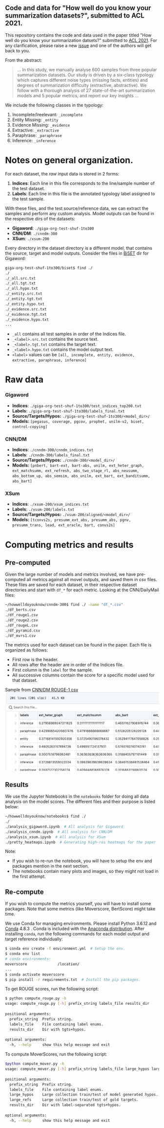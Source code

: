 Code and data for "How well do you know your summarization datasets?", submitted to ACL 2021.
---

This repository contains the code and data used in the paper titled "How well do you know your summarization datsets?" submitted to [ACL 2021](https://2021.aclweb.org/calls/papers/). For any clarification, please raise a new [issue](https://github.com/anonymous-6502/howwelldoyouknow/issues) and one of the authors will get back to you.

From the abstract:
> ... In this study, we manually analyse 600 samples from three popular summarization datasets. Our study is driven by a six-class typology which captures different noise types (missing facts, entities) and degrees of summarization difficulty (extractive, abstractive). We follow with a thorough analysis of 27 state-of-the-art summarization models and 5 popular metrics, and report our key insights ...

We include the following classes in the typology:
1. Incomplete/Ireelevant: `_incomplete`
2. Entity Missing: `_entity`
3. Evidence Missing: `_evidence`
4. Extractive: `_extractive`
5. Paraphrase: `_paraphrase`
6. Inference: `_inference`

# Notes on general organization.
For each dataset, the *raw* input data is stored in 2 forms:
1. **Indices**: Each line in this file corresponds to the line/sample number of the test dataset.
2. **Labels**: Each line in this file is the annotated typology label assigned to the test sample.

With these files, and the test source/reference data, we can extract the samples and perform any custom analysis. Model outputs can be found in the respective dirs of the datasets:
* **Gigaword**: `./giga-org-test-shuf-1to300`
* **CNN/DM**: `./cnndm-300`
* **XSum**: `./xsum-200`

Every directory in the dataset directory is a different model, that contains the source, target and model outputs. Consider the files in [BiSET](https://www.aclweb.org/anthology/P19-1207/) dir for Gigaword:
```bash
giga-org-test-shuf-1to300/biset$ find ./
./
./_all.src.txt
./_all.tgt.txt
./_all.hypo.txt
./_entity.src.txt
./_entity.tgt.txt
./_entity.hypo.txt
./_evidence.src.txt
./_evidence.tgt.txt
./_evidence.hypo.txt
...
```
* `_all` contains all test samples in order of the Indices file.
* `_<label>.src.txt` contains the source text.
* `_<label>.tgt.txt` contains the target text.
* `_<label>.hypo.txt` contains the model output text.
* `<label>` values can be `[all, incomplete, entity, evidence, extractive, paraphrase, inference]`


# Raw data
### Gigaword
* **Indices**: `./giga-org-test-shuf-1to300/test_indices_top200.txt`
* **Labels**: `./giga-org-test-shuf-1to300/labels_final.txt`
* **Source/Targets/Hypos:** `./giga-org-test-shuf-1to300/<model_dir>/`
* **Models:** `[pegasus, coverage, pgcov, prophet, unilm-v2, biset, control-copying]`

### CNN/DM
* **Indices**: `./cnndm-300/cnndm_indices.txt`
* **Labels**: `./cnndm-300/labels_final.txt`
* **Source/Targets/Hypos:** `./cnndm-300/<model_dir>/`
* **Models:** `[pnbert, bart-ext, bart-abs, unilm, ext_heter_graph, ext_matchsumm, ext_refresh, abs_two_stage_rl, abs_neusumm, abs_bottom_up, abs_semsim, abs_unilm, ext_bart, ext_banditsumm, abs_bart]`

### XSum
* **Indices**: `./xsum-200/xsum_indices.txt`
* **Labels**: `./xsum-200/labels.txt`
* **Source/Targets/Hypos:** `./xsum-200/aligned/<model_dir>/`
* **Models:** `[tconvs2s, presumm_ext_abs, presumm_abs, pgnv, presumm_trans, lead, ext_oracle, bart, convs2s]`

# Computing metrics and results
## Pre-computed
Given the large number of models and metrics involved, we have pre-computed all metrics against all movel outputs, and saved them in csv files. These files are saved for each dataset, in their respective dataset directories and start with `df_*` for each metric. Looking at the CNN/DailyMail files:
```bash
~/howwelldoyouknow/cnndm-300$ find ./ -name "df_*.csv"
./df_berts.csv
./df_rouge1.csv
./df_rouge2.csv
./df_rougeL.csv
./df_pyramid.csv
./df_mvrs1.csv
```

The metrics used for each dataset can be found in the paper. Each file is organized as follows:
* First row is the header.
* All rows after the header are in order of the Indices file.
* First column is the `label` for the sample.
* All successive columns contain the score for a specific model used for that dataset.

Sample from [CNN/DM ROUGE-1 csv](https://github.com/anonymous-6502/howwelldoyouknow/blob/master/cnndm-300/df_rouge1.csv)
![sample scores csv](./sample_scores_csv.png)

## Results
We use the Jupyter Notebooks in the `notebooks` folder for doing all data analysis on the model scores. The different files and their purpose is listed below:
```bash
~/howwelldoyouknow/notebooks$ find ./
./
./analysis_gigaword.ipynb  # All analysis for Gigaword
./analysis_cnndm.ipynb  # All analysis for CNN/DM
./analysis_xsum.ipynb  # All analysis for XSum
./pretty_heatmaps.ipynb  # Generating high-res heatmaps for the paper
```
Note:
* If you wish to re-run the notebook, you will have to setup the env and packages mention in the next section.
* The notebooks contain many plots and images, so they might not load in the first attempt.

## Re-compute
If you wish to compute the metrics yourself, you will have to install some packages. Note that some metrics (like Moverscore, BertScore) might take time.

We use Conda for managing environments. Please install Python 3.6.12 and [Conda](https://docs.conda.io/projects/conda/en/latest/index.html) 4.8.3 . Conda is included with the [Anaconda distribution](https://www.anaconda.com/products/individual). After installing `conda`, run the following commands for each model output and target reference individually:
```bash
$ conda env create -f environment.yml  # Setup the env.
$ conda env list
# conda environments:
moverscore              /location/
...
$ conda activate moverscore
$ pip install -r requirements.txt  # Install the pip packages.
```

To get ROUGE scores, run the following script:
```bash
$ python compute_rouge.py -h
usage: compute_rouge.py [-h] prefix_string labels_file results_dir

positional arguments:
  prefix_string  Prefix string.
  labels_file    File containing label enums.
  results_dir    Dir with tgts+hypos.

optional arguments:
  -h, --help     show this help message and exit
```

To compute MoverScores, run the following script:
```bash
$python compute_mover.py -h
usage: compute_mover.py [-h] prefix_string labels_file large_hypos large_refs results_dir

positional arguments:
  prefix_string  Prefix string.
  labels_file    File containing label enums.
  large_hypos    Large collection train/test of model generated hypos.
  large_refs     Large collection train/test of gold targets.
  results_dir    Dir with label-separated tgts+hypos.
  
optional arguments:
  -h, --help     show this help message and exit
```
